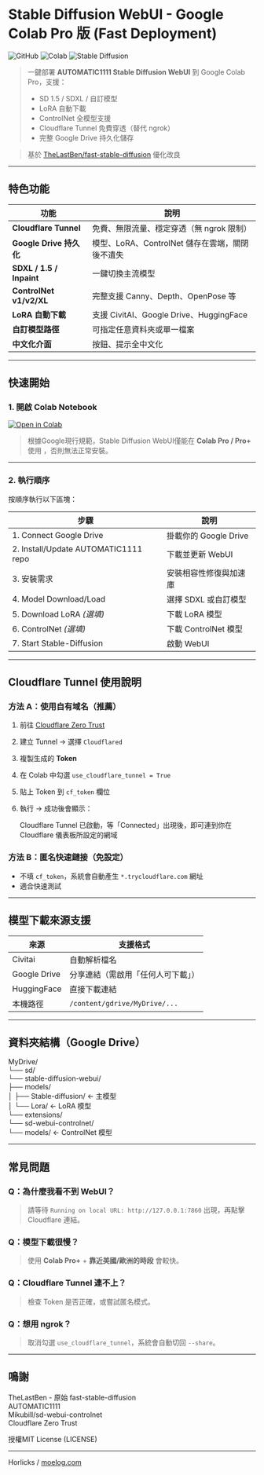 # Stable Diffusion WebUI - Google Colab Pro 版 (Fast Deployment)

![GitHub](https://img.shields.io/github/license/yourusername/fast-sd-colab?style=flat-square)
![Colab](https://img.shields.io/badge/Google-Colab-%23F9AB00?style=flat-square&logo=google-colab)
![Stable Diffusion](https://img.shields.io/badge/Stable%20Diffusion-AUTOMATIC1111-blue?style=flat-square)

> 一鍵部署 **AUTOMATIC1111 Stable Diffusion WebUI** 到 Google Colab Pro，支援：
> - SD 1.5 / SDXL / 自訂模型
> - LoRA 自動下載
> - ControlNet 全模型支援
> - Cloudflare Tunnel 免費穿透（替代 ngrok）
> - 完整 Google Drive 持久化儲存

> 基於 [TheLastBen/fast-stable-diffusion](https://github.com/TheLastBen/fast-stable-diffusion) 優化改良

---

## 特色功能

| 功能 | 說明 |
|------|------|
| **Cloudflare Tunnel** | 免費、無限流量、穩定穿透（無 ngrok 限制） |
| **Google Drive 持久化** | 模型、LoRA、ControlNet 儲存在雲端，關閉後不遺失 |
| **SDXL / 1.5 / Inpaint** | 一鍵切換主流模型 |
| **ControlNet v1/v2/XL** | 完整支援 Canny、Depth、OpenPose 等 |
| **LoRA 自動下載** | 支援 CivitAI、Google Drive、HuggingFace |
| **自訂模型路徑** | 可指定任意資料夾或單一檔案 |
| **中文化介面** | 按鈕、提示全中文化 |

---

## 快速開始

### 1. 開啟 Colab Notebook

[![Open in Colab](https://colab.research.google.com/assets/colab-badge.svg)](https://colab.research.google.com/github/Horlicks-p/Stable-Diffusion/blob/main/Fast_Stable_Diffusion_AUTOMATIC1111(For_Cloudflare_Tunnel).ipynb)

> 根據Google現行規範，Stable Diffusion WebUI僅能在 **Colab Pro / Pro+** 使用 ，否則無法正常安裝。  

---

### 2. 執行順序

按順序執行以下區塊：

| 步驟 | 說明 |
|------|------|
| 1. Connect Google Drive | 掛載你的 Google Drive |
| 2. Install/Update AUTOMATIC1111 repo | 下載並更新 WebUI |
| 3. 安裝需求 | 安裝相容性修復與加速庫 |
| 4. Model Download/Load | 選擇 SDXL 或自訂模型 |
| 5. Download LoRA *(選填)* | 下載 LoRA 模型 |
| 6. ControlNet *(選填)* | 下載 ControlNet 模型 |
| 7. Start Stable-Diffusion | 啟動 WebUI |

---

## Cloudflare Tunnel 使用說明

### 方法 A：使用自有域名（推薦）

1. 前往 [Cloudflare Zero Trust](https://one.dash.cloudflare.com)
2. 建立 Tunnel → 選擇 `Cloudflared`
3. 複製生成的 **Token**
4. 在 Colab 中勾選 `use_cloudflare_tunnel = True`
5. 貼上 Token 到 `cf_token` 欄位
6. 執行 → 成功後會顯示：

   Cloudflare Tunnel 已啟動，等「Connected」出現後，即可連到你在 Cloudflare 儀表板所設定的網域

### 方法 B：匿名快速鏈接（免設定）

- 不填 `cf_token`，系統會自動產生 `*.trycloudflare.com` 網址
- 適合快速測試

---

## 模型下載來源支援

| 來源 | 支援格式 |
|------|----------|
| Civitai | 自動解析檔名 |
| Google Drive | 分享連結（需啟用「任何人可下載」） |
| HuggingFace | 直接下載連結 |
| 本機路徑 | `/content/gdrive/MyDrive/...` |

---

## 資料夾結構（Google Drive）

MyDrive/  
└── sd/  
    └── stable-diffusion-webui/  
        ├── models/  
        │   ├── Stable-diffusion/  ← 主模型  
        │   └── Lora/             ← LoRA 模型  
        └── extensions/  
            └── sd-webui-controlnet/  
                └── models/       ← ControlNet 模型  

---

## 常見問題

### Q：為什麼我看不到 WebUI？
> 請等待 `Running on local URL: http://127.0.0.1:7860` 出現，再點擊 Cloudflare 連結。

### Q：模型下載很慢？
> 使用 **Colab Pro+** + **靠近美國/歐洲的時段** 會較快。

### Q：Cloudflare Tunnel 連不上？
> 檢查 Token 是否正確，或嘗試匿名模式。

### Q：想用 ngrok？
> 取消勾選 `use_cloudflare_tunnel`，系統會自動切回 `--share`。

---

## 鳴謝

TheLastBen - 原始 fast-stable-diffusion  
AUTOMATIC1111  
Mikubill/sd-webui-controlnet  
Cloudflare Zero Trust  

授權MIT License (LICENSE)  

---

Horlicks / [moelog.com](https://www.moelog.com)
